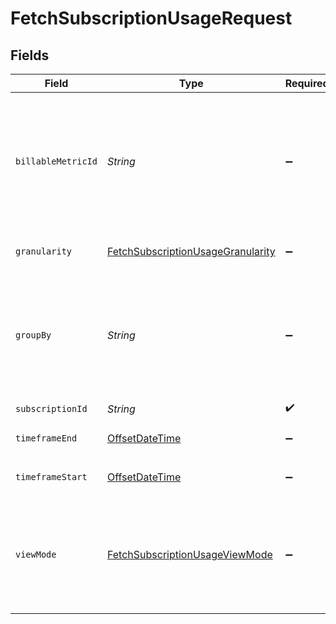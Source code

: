 # FetchSubscriptionUsageRequest


## Fields

| Field                                                                                                                                                                                  | Type                                                                                                                                                                                   | Required                                                                                                                                                                               | Description                                                                                                                                                                            | Example                                                                                                                                                                                |
| -------------------------------------------------------------------------------------------------------------------------------------------------------------------------------------- | -------------------------------------------------------------------------------------------------------------------------------------------------------------------------------------- | -------------------------------------------------------------------------------------------------------------------------------------------------------------------------------------- | -------------------------------------------------------------------------------------------------------------------------------------------------------------------------------------- | -------------------------------------------------------------------------------------------------------------------------------------------------------------------------------------- |
| `billableMetricId`                                                                                                                                                                     | *String*                                                                                                                                                                               | :heavy_minus_sign:                                                                                                                                                                     | When specified in conjunction with `group_by`, this parameter filters usage to a single billable metric. Note that both `group_by` and `billable_metric_id` must be specific together. |                                                                                                                                                                                        |
| `granularity`                                                                                                                                                                          | [FetchSubscriptionUsageGranularity](../../models/operations/FetchSubscriptionUsageGranularity.md)                                                                                      | :heavy_minus_sign:                                                                                                                                                                     | This determines the windowing of usage reporting.                                                                                                                                      |                                                                                                                                                                                        |
| `groupBy`                                                                                                                                                                              | *String*                                                                                                                                                                               | :heavy_minus_sign:                                                                                                                                                                     | When specified in conjunction with `billable_metric_id`, this parameter groups by the key provided. Note that both `group_by` and `billable_metric_id` must be specific together.      |                                                                                                                                                                                        |
| `subscriptionId`                                                                                                                                                                       | *String*                                                                                                                                                                               | :heavy_check_mark:                                                                                                                                                                     | N/A                                                                                                                                                                                    |                                                                                                                                                                                        |
| `timeframeEnd`                                                                                                                                                                         | [OffsetDateTime](https://docs.oracle.com/javase/8/docs/api/java/time/OffsetDateTime.html)                                                                                              | :heavy_minus_sign:                                                                                                                                                                     | Usage returned is _exclusive_ of `timeframe_end`                                                                                                                                       | 2022-02-02T05:00:00Z                                                                                                                                                                   |
| `timeframeStart`                                                                                                                                                                       | [OffsetDateTime](https://docs.oracle.com/javase/8/docs/api/java/time/OffsetDateTime.html)                                                                                              | :heavy_minus_sign:                                                                                                                                                                     | Usage returned is _inclusive_ of `timeframe_start`                                                                                                                                     | 2022-02-02T05:00:00Z                                                                                                                                                                   |
| `viewMode`                                                                                                                                                                             | [FetchSubscriptionUsageViewMode](../../models/operations/FetchSubscriptionUsageViewMode.md)                                                                                            | :heavy_minus_sign:                                                                                                                                                                     | `periodic` returns usage for each window (configured by `granularity`) and `cumulative` returns the usage since the beginning of the billing period. The default is `periodic`.        |                                                                                                                                                                                        |